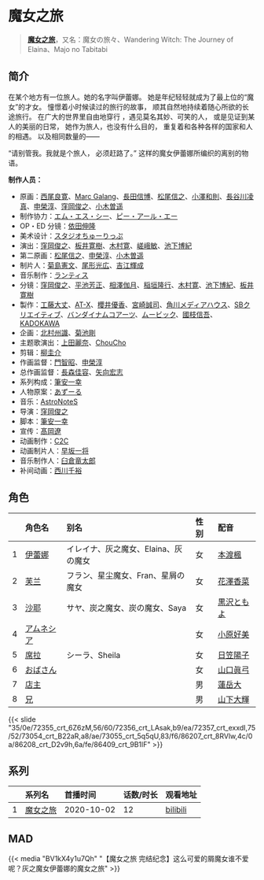 # 魔女之旅


> <u>**[魔女之旅](https://bgm.tv/subject/292970)**</u>，又名：魔女の旅々、Wandering Witch: The Journey of Elaina、Majo no Tabitabi

## 简介

在某个地方有一位旅人。她的名字叫伊蕾娜。
她是年纪轻轻就成为了最上位的“魔女”的才女。
憧憬着小时候读过的旅行的故事，
顺其自然地持续着随心所欲的长途旅行。
在广大的世界里自由地穿行 ，遇见莫名其妙、可笑的人，
或是见证到某人的美丽的日常，
她作为旅人，也没有什么目的，
重复着和各种各样的国家和人的相遇。
以及相同数量的——

“请别管我。我就是个旅人，
必须赶路了。”
这样的魔女伊蕾娜所编织的离别的物语。

**制作人员：**
- 原画：[西尾良寛](https://bgm.tv/person/60351)、[Marc Galang](https://bgm.tv/person/59566)、[長田信博](https://bgm.tv/person/41812)、[松尾信之](https://bgm.tv/person/32403)、[小澤和則](https://bgm.tv/person/21362)、[長谷川凌真](https://bgm.tv/person/50828)、[申榮淳](https://bgm.tv/person/48761)、[窪岡俊之](https://bgm.tv/person/566)、[小木曽遥](https://bgm.tv/person/57996)
- 制作协力：[エム・エス・シー](https://bgm.tv/person/13430)、[ピー・アール・エー](https://bgm.tv/person/19278)
- OP・ED 分镜：[依田伸隆](https://bgm.tv/person/28648)
- 美术设计：[スタジオちゅーりっぷ](https://bgm.tv/person/21228)
- 演出：[窪岡俊之](https://bgm.tv/person/566)、[板井寛樹](https://bgm.tv/person/31239)、[木村寛](https://bgm.tv/person/13038)、[嵯峨敏](https://bgm.tv/person/534)、[池下博紀](https://bgm.tv/person/23476)
- 第二原画：[松尾信之](https://bgm.tv/person/32403)、[申榮淳](https://bgm.tv/person/48761)、[小木曽遥](https://bgm.tv/person/57996)
- 制片人：[菊島憲文](https://bgm.tv/person/35942)、[尾形光広](https://bgm.tv/person/43280)、[吉江輝成](https://bgm.tv/person/37911)
- 音乐制作：[ランティス](https://bgm.tv/person/57)
- 分镜：[窪岡俊之](https://bgm.tv/person/566)、[平池芳正](https://bgm.tv/person/2755)、[相澤伽月](https://bgm.tv/person/731)、[稲垣隆行](https://bgm.tv/person/1983)、[木村寛](https://bgm.tv/person/13038)、[池下博紀](https://bgm.tv/person/23476)、[板井寛樹](https://bgm.tv/person/31239)
- 製作：[工藤大丈](https://bgm.tv/person/18957)、[AT-X](https://bgm.tv/person/230)、[櫻井優香](https://bgm.tv/person/3666)、[宮崎誠司](https://bgm.tv/person/42723)、[角川メディアハウス](https://bgm.tv/person/3699)、[SBクリエイティブ](https://bgm.tv/person/6991)、[バンダイナムコアーツ](https://bgm.tv/person/32509)、[ムービック](https://bgm.tv/person/310)、[國枝信吾](https://bgm.tv/person/42669)、[KADOKAWA](https://bgm.tv/person/19306)
- 企画：[北村州識](https://bgm.tv/person/43288)、[菊池剛](https://bgm.tv/person/34847)
- 主题歌演出：[上田麗奈](https://bgm.tv/person/13164)、[ChouCho](https://bgm.tv/person/6998)
- 剪辑：[柳圭介](https://bgm.tv/person/31125)
- 作画监督：[門智昭](https://bgm.tv/person/3034)、[申榮淳](https://bgm.tv/person/48761)
- 总作画监督：[長森佳容](https://bgm.tv/person/1640)、[矢向宏志](https://bgm.tv/person/12763)
- 系列构成：[筆安一幸](https://bgm.tv/person/3358)
- 人物原案：[あずーる](https://bgm.tv/person/28536)
- 音乐：[AstroNoteS](https://bgm.tv/person/15858)
- 导演：[窪岡俊之](https://bgm.tv/person/566)
- 脚本：[筆安一幸](https://bgm.tv/person/3358)
- 宣传：[髙岡遼](https://bgm.tv/person/57451)
- 动画制作：[C2C](https://bgm.tv/person/12875)
- 动画制片人：[早坂一将](https://bgm.tv/person/43093)
- 音乐制作人：[臼倉竜太郎](https://bgm.tv/person/59602)
- 补间动画：[西川千裕](https://bgm.tv/person/64330)

## 角色

|     |   角色名   |   别名  | 性别 |  配音  |
|:--- |:------  |:----      |:---  |:--   |
| 1 | [伊蕾娜](https://bgm.tv/character/72355) | イレイナ、灰之魔女、Elaina、灰の魔女 | 女 | [本渡楓](https://bgm.tv/person/19560) |
| 2 | [芙兰](https://bgm.tv/character/72356) | フラン、星尘魔女、Fran、星屑の魔女 | 女 | [花澤香菜](https://bgm.tv/person/4765) |
| 3 | [沙耶](https://bgm.tv/character/72357) | サヤ、炭之魔女、炭の魔女、Saya | 女 | [黒沢ともよ](https://bgm.tv/person/9560) |
| 4 | [アムネシア](https://bgm.tv/character/73054) |  | 女 | [小原好美](https://bgm.tv/person/27194) |
| 5 | [席拉](https://bgm.tv/character/73055) | シーラ、Sheila | 女 | [日笠陽子](https://bgm.tv/person/5119) |
| 6 | [おばさん](https://bgm.tv/character/86207) |  | 女 | [山口眞弓](https://bgm.tv/person/4057) |
| 7 | [店主](https://bgm.tv/character/86208) |  | 男 | [蓮岳大](https://bgm.tv/person/14125) |
| 8 | [兄](https://bgm.tv/character/86409) |  | 男 | [山下大輝](https://bgm.tv/person/10256) |

{{< slide "35/0e/72355_crt_6Z6zM,56/60/72356_crt_LAsak,b9/ea/72357_crt_exxdI,75/52/73054_crt_B22aR,a8/ae/73055_crt_5q5qU,83/f6/86207_crt_8RVlw,4c/0a/86208_crt_D2v9h,6a/fe/86409_crt_9B1lF" >}}

## 系列

|     | 系列名  | 首播时间       | 话数/时长 | 观看地址                                                        |
|:----|:-----|:-----------|:------|:------------------------------------------------------------|
| 1   |[魔女之旅](https://bgm.tv/subject/292970)| 2020-10-02 | 12    | [bilibili](https://www.bilibili.com/bangumi/play/ep341208/) |


## MAD

{{< media "BV1kX4y1u7Qh" "【魔女之旅 完结纪念】这么可爱的屑魔女谁不爱呢？灰之魔女伊蕾娜的魔女之旅" >}}
